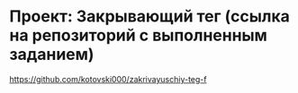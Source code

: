 # Проект: Закрывающий тег (ссылка на репозиторий с выполненным заданием)

https://github.com/kotovski000/zakrivayuschiy-teg-f